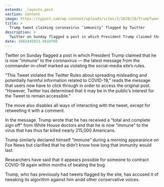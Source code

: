 ```yaml
--- 
extends: _layouts.post 
section: content 
image: https://nypost.com/wp-content/uploads/sites/2/2020/10/TrumpTweet.jpg?quality=90&strip=all&w=1200 
title: > 
  Trump tweet claiming coronavirus ‘immunity’ flagged by Twitter 
description: > 
  Twitter on Sunday flagged a post in which President Trump claimed that he is now “immune” to the coronavirus — the latest message from the commander-in-chief marked as violating the social-media site’s rules.In the message, Trump wrote that he has received a “total and complete sign off” from White House doctors and that he is now “immune” to the virus that has thus far killed nearly 215,000 Americans.Trump similarly declared himself “immune” during a morning appearance on Fox News but clarified that he didn’t know how long that immunity would last.Researchers have said that it appears possible for someone to contract COVID-19 again within months of beating the bug.Trump, who has previously had tweets flagged by the site, has accused it of tweaking its algorithm against him andd other conservative voices. 
date: 1602445933.9610798 
--- 
```

Twitter on Sunday flagged a post in which President Trump claimed that he is now “immune” to the coronavirus — the latest message from the commander-in-chief marked as violating the social-media site’s rules.

“This Tweet violated the Twitter Rules about spreading misleading and potentially harmful information related to COVID-19,” reads the message that users now have to click through in order to access the original post. “However, Twitter has determined that it may be in the public’s interest for the Tweet to remain accessible.”

The move also disables all ways of interacting with the tweet, except for retweeting it with a comment.

In the message, Trump wrote that he has received a “total and complete sign off” from White House doctors and that he is now “immune” to the virus that has thus far killed nearly 215,000 Americans.

Trump similarly declared himself “immune” during a morning appearance on Fox News but clarified that he didn’t know how long that immunity would last.

Researchers have said that it appears possible for someone to contract COVID-19 again within months of beating the bug.

Trump, who has previously had tweets flagged by the site, has accused it of tweaking its algorithm against him andd other conservative voices.